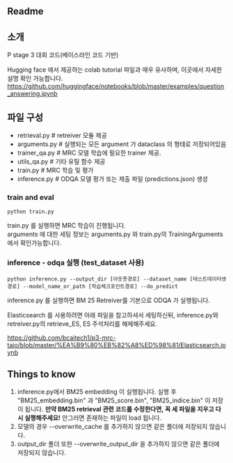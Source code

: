 ## Readme

## 소개
P stage 3 대회 코드(베이스라인 코드 기반)

Hugging face 에서 제공하는 colab tutorial 파일과 매우 유사하며, 이곳에서 자세한 설명 확인 가능합니다.
https://github.com/huggingface/notebooks/blob/master/examples/question_answering.ipynb

## 파일 구성
- retrieval.py             # retreiver 모듈 제공
- arguments.py             # 실행되는 모든 argument 가 dataclass 의 형태로 저장되어있음
- trainer_qa.py            # MRC 모델 학습에 필요한 trainer 제공.
- utils_qa.py              # 기타 유틸 함수 제공 
- train.py                 # MRC 학습 및 평가 
- inference.py		     # ODQA 모델 평가 또는 제출 파일 (predictions.json) 생성

### train and eval
```
python train.py 
```
train.py 를 실행하면 MRC 학습이 진행됩니다.   
arguments 에 대한 세팅 정보는 arguments.py 와 train.py의 TrainingArguments에서 확인가능합니다. 

### inference - odqa 실행 (test_dataset 사용)
```
python inference.py --output_dir [아웃풋경로] --dataset_name [테스트데이터셋경로] --model_name_or_path [학습체크포인트경로] --do_predict
```
inference.py 를 실행하면 BM 25 Retreiver를 기본으로 ODQA 가 실행됩니다.

Elasticsearch 를 사용하려면 아래 파일을 참고하셔서 세팅하신뒤, inference.py와 retreiver.py의 retrieve_ES, ES 주석처리를 해제해주세요.

https://github.com/bcaitech1/p3-mrc-tajo/blob/master/%EA%B9%80%EB%82%A8%ED%98%81/Elasticsearch.ipynb

## Things to know
1. inference.py에서 BM25 embedding 이 실행됩니다. 실행 후 "BM25_embedding.bin" 과 "BM25_score.bin", "BM25_indice.bin" 이 저장이 됩니다.
    **만약 BM25 retrieval 관련 코드를 수정한다면, 꼭 세 파일을 지우고 다시 실행해주세요!**
    안그러면 존재하는 파일이 load 됩니다.
2. 모델의 경우 --overwrite_cache 를 추가하지 않으면 같은 폴더에 저장되지 않습니다. 
3. output_dir 폴더 또한 --overwrite_output_dir 을 추가하지 않으면 같은 폴더에 저장되지 않습니다.
